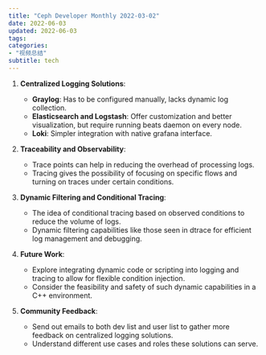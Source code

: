```yaml
---
title: "Ceph Developer Monthly 2022-03-02"
date: 2022-06-03
updated: 2022-06-03
tags:
categories:
- "视频总结"
subtitle: tech
---
```



1. **Centralized Logging Solutions**:
   - **Graylog**: Has to be configured manually, lacks dynamic log collection.
   - **Elasticsearch and Logstash**: Offer customization and better visualization, but require running beats daemon on every node.
   - **Loki**: Simpler integration with native grafana interface.

2. **Traceability and Observability**:
   - Trace points can help in reducing the overhead of processing logs.
   - Tracing gives the possibility of focusing on specific flows and turning on traces under certain conditions.

3. **Dynamic Filtering and Conditional Tracing**:
   - The idea of conditional tracing based on observed conditions to reduce the volume of logs.
   - Dynamic filtering capabilities like those seen in dtrace for efficient log management and debugging.

4. **Future Work**:
   - Explore integrating dynamic code or scripting into logging and tracing to allow for flexible condition injection.
   - Consider the feasibility and safety of such dynamic capabilities in a C++ environment.

5. **Community Feedback**:
   - Send out emails to both dev list and user list to gather more feedback on centralized logging solutions.
   - Understand different use cases and roles these solutions can serve.
